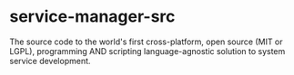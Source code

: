 # service-manager-src
The source code to the world's first cross-platform, open source (MIT or LGPL), programming AND scripting language-agnostic solution to system service development.

